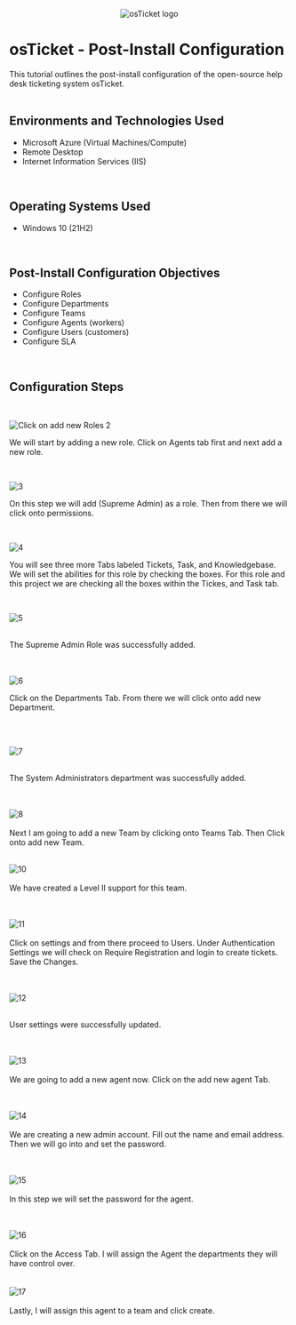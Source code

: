 <p align="center">
<img src="https://i.imgur.com/Clzj7Xs.png" alt="osTicket logo"/>
</p>

<h1>osTicket - Post-Install Configuration</h1>
This tutorial outlines the post-install configuration of the open-source help desk ticketing system osTicket.<br />


</h2>

<br>
<h2>Environments and Technologies Used</h2>

- Microsoft Azure (Virtual Machines/Compute)
- Remote Desktop
- Internet Information Services (IIS)
<br>

<h2>Operating Systems Used </h2>

- Windows 10</b> (21H2)
<br>

<h2>Post-Install Configuration Objectives</h2>

- Configure Roles 
- Configure Departments
- Configure Teams
- Configure Agents (workers)
- Configure Users (customers)
- Configure SLA
<br>

<h2>Configuration Steps</h2>
<br>

  ![Click on add new Roles 2](https://github.com/Terry-Jackson/Post-Installation-Configuration/assets/155121596/aeb4e700-f803-4e99-83ab-ce9d23b98934)

We will start by adding a new role. Click on Agents tab first and next add a new role.
</p>
<br />

<p>

  ![3](https://github.com/Terry-Jackson/Post-Installation-Configuration/assets/155121596/3ff39d4f-66ec-4162-a838-4a531c09de97)

On this step we will add (Supreme Admin) as a role. Then from there we will click onto permissions.
</p>
<br />

<p>

  ![4](https://github.com/Terry-Jackson/Post-Installation-Configuration/assets/155121596/405113a5-8d35-40bf-9eeb-5bc2d36a2e03)

</p>
<p>
You will see three more Tabs labeled Tickets, Task, and Knowledgebase. We will set the abilities for this role by checking the boxes. For this role and this project we are checking all the boxes within the Tickes, and Task tab.
</p>
<br />

![5](https://github.com/Terry-Jackson/Post-Installation-Configuration/assets/155121596/3d9e21a4-8326-4762-88ad-5ad12cd75f4c)

<br>
The Supreme Admin Role was successfully added.


<br>
<br>
<br>

![6](https://github.com/Terry-Jackson/Post-Installation-Configuration/assets/155121596/5dc690ec-527b-4343-a863-184317d740ac)
<br>

Click on the Departments Tab. From there we will click onto add new Department.

<br>


<br>

![7](https://github.com/Terry-Jackson/Post-Installation-Configuration/assets/155121596/44725b2e-6c77-4595-a71c-27f7a6c234bc)

<br>
The System Administrators department was successfully added.

<br>
<br>
<br>

![8](https://github.com/Terry-Jackson/Post-Installation-Configuration/assets/155121596/1850fdec-9bfe-4e08-ae97-381fb4ed56ab)
<br>
<br>
Next I am going to add a new Team by clicking onto Teams Tab. Then Click onto add new Team. 
<br>
<br>

![10](https://github.com/Terry-Jackson/Post-Installation-Configuration/assets/155121596/18949139-07d3-4d18-9ea7-6921e6ddacd9)
<br>
<br>
We have created a Level II support for this team.
<br>
<br>
<br>

![11](https://github.com/Terry-Jackson/Post-Installation-Configuration/assets/155121596/61ca4bde-6df6-4039-9f66-4553eeb227bf)
<br>
<br>
Click on settings and from there proceed to Users. Under Authentication Settings we will check on Require Registration and 
login to create tickets. Save the Changes.
<br>
<br>
<br>

![12](https://github.com/Terry-Jackson/Post-Installation-Configuration/assets/155121596/2e84e5a1-6c9c-404c-8f76-2f6d760e5777)
<br>
<br>

User settings were successfully updated.
<br>
<br>
<br>

![13](https://github.com/Terry-Jackson/Post-Installation-Configuration/assets/155121596/81e59da9-e8bb-4fdb-ad39-8e35de196a8f)
<br>
<br>
We are going to add a new agent now. Click on the add new agent Tab.
<br>
<br>
<br>

![14](https://github.com/Terry-Jackson/Post-Installation-Configuration/assets/155121596/2ca60510-fe49-46b6-990d-42fb1a369924)
<br>
<br>
We are creating a new admin account. Fill out the name and email address. Then we will go into and set the password.
<br>
<br>
<br>

![15](https://github.com/Terry-Jackson/Post-Installation-Configuration/assets/155121596/0e0dfc3a-2546-4afa-9cd2-0536c8dae2ef)
<br>
<br>
In this step we will set the password for the agent.
<br>
<br>
<br>

![16](https://github.com/Terry-Jackson/Post-Installation-Configuration/assets/155121596/11ee3ecd-4c10-4a7d-9b08-7f0dae91374c)
<br>
<br>
Click on the Access Tab. I will assign the Agent the departments they will have control over.
<br>
<br>
<br>
![17](https://github.com/Terry-Jackson/Post-Installation-Configuration/assets/155121596/1d296aa5-c4db-4c58-b3f4-4c1d8e4c29e6)
<br>
<br>
Lastly, I will assign this agent to a team and click create.



